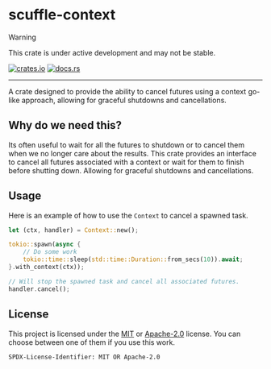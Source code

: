 # scuffle-context

> [!WARNING]  
> This crate is under active development and may not be stable.

 [![crates.io](https://img.shields.io/crates/v/scuffle-context.svg)](https://crates.io/crates/scuffle-context) [![docs.rs](https://img.shields.io/docsrs/scuffle-context)](https://docs.rs/scuffle-context)

---

A crate designed to provide the ability to cancel futures using a context go-like approach, allowing for graceful shutdowns and cancellations.

## Why do we need this?

Its often useful to wait for all the futures to shutdown or to cancel them when we no longer care about the results. This crate provides an interface to cancel all futures associated with a context or wait for them to finish before shutting down. Allowing for graceful shutdowns and cancellations.

## Usage

Here is an example of how to use the `Context` to cancel a spawned task.

```rust
let (ctx, handler) = Context::new();

tokio::spawn(async {
    // Do some work
    tokio::time::sleep(std::time::Duration::from_secs(10)).await;
}.with_context(ctx));

// Will stop the spawned task and cancel all associated futures.
handler.cancel();
```

## License

This project is licensed under the [MIT](./LICENSE.MIT) or [Apache-2.0](./LICENSE.Apache-2.0) license.
You can choose between one of them if you use this work.

`SPDX-License-Identifier: MIT OR Apache-2.0`
